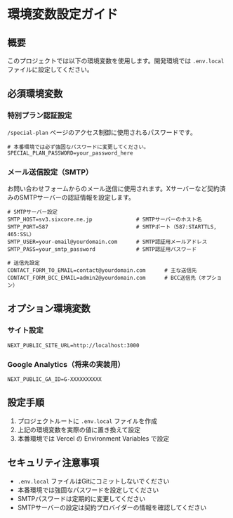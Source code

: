 # 環境変数設定ガイド

## 概要
このプロジェクトでは以下の環境変数を使用します。開発環境では `.env.local` ファイルに設定してください。

## 必須環境変数

### 特別プラン認証設定
`/special-plan` ページのアクセス制御に使用されるパスワードです。

```env
# 本番環境では必ず強固なパスワードに変更してください。
SPECIAL_PLAN_PASSWORD=your_password_here
```

### メール送信設定（SMTP）
お問い合わせフォームからのメール送信に使用されます。Xサーバーなど契約済みのSMTPサーバーの認証情報を設定します。

```env
# SMTPサーバー設定
SMTP_HOST=sv3.sixcore.ne.jp              # SMTPサーバーのホスト名
SMTP_PORT=587                            # SMTPポート（587:STARTTLS, 465:SSL）
SMTP_USER=your-email@yourdomain.com      # SMTP認証用メールアドレス
SMTP_PASS=your_smtp_password             # SMTP認証用パスワード

# 送信先設定
CONTACT_FORM_TO_EMAIL=contact@yourdomain.com      # 主な送信先
CONTACT_FORM_BCC_EMAIL=admin2@yourdomain.com      # BCC送信先（オプション）
```

## オプション環境変数

### サイト設定
```env
NEXT_PUBLIC_SITE_URL=http://localhost:3000
```

### Google Analytics（将来の実装用）
```env
NEXT_PUBLIC_GA_ID=G-XXXXXXXXXX
```

## 設定手順

1. プロジェクトルートに `.env.local` ファイルを作成
2. 上記の環境変数を実際の値に置き換えて設定
3. 本番環境では Vercel の Environment Variables で設定

## セキュリティ注意事項

- `.env.local` ファイルはGitにコミットしないでください
- 本番環境では強固なパスワードを設定してください
- SMTPパスワードは定期的に変更してください
- SMTPサーバーの設定は契約プロバイダーの情報を確認してください 